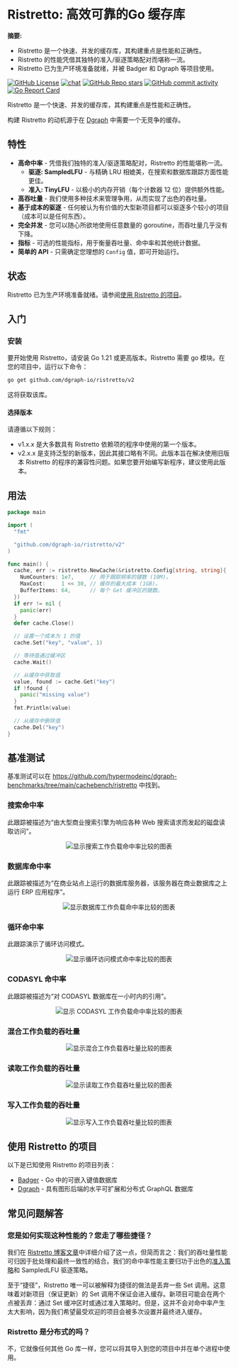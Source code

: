 # Ristretto: 高效可靠的Go 缓存库

**摘要:**
- Ristretto 是一个快速、并发的缓存库，其构建重点是性能和正确性。
- Ristretto 的性能凭借其独特的准入/驱逐策略配对而堪称一流。
- Ristretto 已为生产环境准备就绪，并被 Badger 和 Dgraph 等项目使用。

[![GitHub License](https://img.shields.io/github/license/hypermodeinc/ristretto)](https://github.com/hypermodeinc/ristretto?tab=Apache-2.0-1-ov-file#readme)
[![chat](https://img.shields.io/discord/1267579648657850441)](https://discord.hypermode.com)
[![GitHub Repo stars](https://img.shields.io/github/stars/hypermodeinc/ristretto)](https://github.com/hypermodeinc/ristretto/stargazers)
[![GitHub commit activity](https://img.shields.io/github/commit-activity/m/hypermodeinc/ristretto)](https://github.com/hypermodeinc/ristretto/commits/main/)
[![Go Report Card](https://img.shields.io/badge/go%20report-A%2B-brightgreen)](https://goreportcard.com/report/github.com/dgraph-io/ristretto)

Ristretto 是一个快速、并发的缓存库，其构建重点是性能和正确性。

构建 Ristretto 的动机源于在 [Dgraph][] 中需要一个无竞争的缓存。

[Dgraph]: https://github.com/hypermodeinc/dgraph

## 特性

- **高命中率** - 凭借我们独特的准入/驱逐策略配对，Ristretto 的性能堪称一流。
  - **驱逐: SampledLFU** - 与精确 LRU 相媲美，在搜索和数据库跟踪方面性能更佳。
  - **准入: TinyLFU** - 以极小的内存开销（每个计数器 12 位）提供额外性能。
- **高吞吐量** - 我们使用多种技术来管理争用，从而实现了出色的吞吐量。
- **基于成本的驱逐** - 任何被认为有价值的大型新项目都可以驱逐多个较小的项目（成本可以是任何东西）。
- **完全并发** - 您可以随心所欲地使用任意数量的 goroutine，而吞吐量几乎没有下降。
- **指标** - 可选的性能指标，用于衡量吞吐量、命中率和其他统计数据。
- **简单的 API** - 只需确定您理想的 `Config` 值，即可开始运行。

## 状态

Ristretto 已为生产环境准备就绪。请参阅[使用 Ristretto 的项目](#projects-using-ristretto)。

## 入门

### 安装

要开始使用 Ristretto，请安装 Go 1.21 或更高版本。Ristretto 需要 go 模块。在您的项目中，运行以下命令：

```sh
go get github.com/dgraph-io/ristretto/v2
```

这将获取该库。

#### 选择版本

请遵循以下规则：

- v1.x.x 是大多数具有 Ristretto 依赖项的程序中使用的第一个版本。
- v2.x.x 是支持泛型的新版本，因此其接口略有不同。此版本旨在解决使用旧版本 Ristretto 的程序的兼容性问题。如果您要开始编写新程序，建议使用此版本。

## 用法

```go
package main

import (
  "fmt"

  "github.com/dgraph-io/ristretto/v2"
)

func main() {
  cache, err := ristretto.NewCache(&ristretto.Config[string, string]{
    NumCounters: 1e7,     // 用于跟踪频率的键数 (10M)。
    MaxCost:     1 << 30, // 缓存的最大成本 (1GB)。
    BufferItems: 64,      // 每个 Get 缓冲区的键数。
  })
  if err != nil {
    panic(err)
  }
  defer cache.Close()

  // 设置一个成本为 1 的值
  cache.Set("key", "value", 1)

  // 等待值通过缓冲区
  cache.Wait()

  // 从缓存中获取值
  value, found := cache.Get("key")
  if !found {
    panic("missing value")
  }
  fmt.Println(value)

  // 从缓存中删除值
  cache.Del("key")
}
```

## 基准测试

基准测试可以在 https://github.com/hypermodeinc/dgraph-benchmarks/tree/main/cachebench/ristretto 中找到。

### 搜索命中率

此跟踪被描述为“由大型商业搜索引擎为响应各种 Web 搜索请求而发起的磁盘读取访问”。

<p align="center">
  <img src="https://raw.githubusercontent.com/hypermodeinc/ristretto/main/benchmarks/Hit%20Ratios%20-%20Search%20(ARC-S3).svg"
  alt="显示搜索工作负载命中率比较的图表">
</p>

### 数据库命中率

此跟踪被描述为“在商业站点上运行的数据库服务器，该服务器在商业数据库之上运行 ERP 应用程序”。

<p align="center">
  <img src="https://raw.githubusercontent.com/hypermodeinc/ristretto/main/benchmarks/Hit%20Ratios%20-%20Database%20(ARC-DS1).svg"
  alt="显示数据库工作负载命中率比较的图表">
</p>

### 循环命中率

此跟踪演示了循环访问模式。

<p align="center">
  <img src="https://raw.githubusercontent.com/hypermodeinc/ristretto/main/benchmarks/Hit%20Ratios%20-%20Glimpse%20(LIRS-GLI).svg"
  alt="显示循环访问模式命中率比较的图表">
</p>

### CODASYL 命中率

此跟踪被描述为“对 CODASYL 数据库在一小时内的引用”。

<p align="center">
  <img src="https://raw.githubusercontent.com/hypermodeinc/ristretto/main/benchmarks/Hit%20Ratios%20-%20CODASYL%20(ARC-OLTP).svg"
  alt="显示 CODASYL 工作负载命中率比较的图表">
</p>

### 混合工作负载的吞吐量

<p align="center">
  <img src="https://raw.githubusercontent.com/hypermodeinc/ristretto/main/benchmarks/Throughput%20-%20Mixed.svg"
  alt="显示混合工作负载吞吐量比较的图表">
</p>

### 读取工作负载的吞吐量

<p align="center">
  <img src="https://raw.githubusercontent.com/hypermodeinc/ristretto/main/benchmarks/Throughput%20-%20Read%20(Zipfian).svg"
  alt="显示读取工作负载吞吐量比较的图表">
</p>

### 写入工作负载的吞吐量

<p align="center">
  <img src="https://raw.githubusercontent.com/hypermodeinc/ristretto/main/benchmarks/Throughput%20-%20Write%20(Zipfian).svg"
  alt="显示写入工作负载吞吐量比较的图表">
</p>

## 使用 Ristretto 的项目

以下是已知使用 Ristretto 的项目列表：

- [Badger](https://github.com/hypermodeinc/badger) - Go 中的可嵌入键值数据库
- [Dgraph](https://github.com/hypermodeinc/dgraph) - 具有图形后端的水平可扩展和分布式 GraphQL 数据库

## 常见问题解答

### 您是如何实现这种性能的？您走了哪些捷径？

我们在 [Ristretto 博客文章](https://hypermode.com/blog/introducing-ristretto-high-perf-go-cache/)中详细介绍了这一点，但简而言之：我们的吞吐量性能可归因于批处理和最终一致性的结合。我们的命中率性能主要归功于出色的[准入策略](https://arxiv.org/abs/1512.00727)和 SampledLFU 驱逐策略。

至于“捷径”，Ristretto 唯一可以被解释为捷径的做法是丢弃一些 Set 调用。这意味着对新项目（保证更新）的 Set 调用不保证会进入缓存。新项目可能会在两个点被丢弃：通过 Set 缓冲区时或通过准入策略时。但是，这并不会对命中率产生太大影响，因为我们希望最受欢迎的项目会被多次设置并最终进入缓存。

### Ristretto 是分布式的吗？

不，它就像任何其他 Go 库一样，您可以将其导入到您的项目中并在单个进程中使用。
